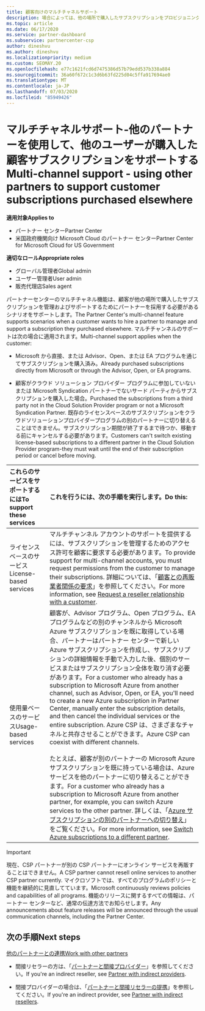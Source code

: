 ```yaml
---
title: 顧客向けのマルチチャネルサポート
description: 場合によっては、他の場所で購入したサブスクリプションをプロビジョニングし、サポートすることをお客様にお勧めします。
ms.topic: article
ms.date: 06/17/2020
ms.service: partner-dashboard
ms.subservice: partnercenter-csp
author: dineshvu
ms.author: dineshvu
ms.localizationpriority: medium
ms.custom: SEOMAY.20
ms.openlocfilehash: e77c1621fcd6d7475386d57b79edd537b338a884
ms.sourcegitcommit: 36a60f672c1c3d6b63fd225d04c5ffa917694ae0
ms.translationtype: MT
ms.contentlocale: ja-JP
ms.lasthandoff: 07/03/2020
ms.locfileid: "85949426"
---
```

# <a name="multi-channel-support---using-other-partners-to-support-customer-subscriptions-purchased-elsewhere"></a><span data-ttu-id="0c21b-103">マルチチャネルサポート-他のパートナーを使用して、他のユーザーが購入した顧客サブスクリプションをサポートする</span><span class="sxs-lookup"><span data-stu-id="0c21b-103">Multi-channel support - using other partners to support customer subscriptions purchased elsewhere</span></span>

<span data-ttu-id="0c21b-104">**適用対象**</span><span class="sxs-lookup"><span data-stu-id="0c21b-104">**Applies to**</span></span>

- <span data-ttu-id="0c21b-105">パートナー センター</span><span class="sxs-lookup"><span data-stu-id="0c21b-105">Partner Center</span></span>
- <span data-ttu-id="0c21b-106">米国政府機関向け Microsoft Cloud のパートナー センター</span><span class="sxs-lookup"><span data-stu-id="0c21b-106">Partner Center for Microsoft Cloud for US Government</span></span>

<span data-ttu-id="0c21b-107">**適切なロール**</span><span class="sxs-lookup"><span data-stu-id="0c21b-107">**Appropriate roles**</span></span>

- <span data-ttu-id="0c21b-108">グローバル管理者</span><span class="sxs-lookup"><span data-stu-id="0c21b-108">Global admin</span></span>
- <span data-ttu-id="0c21b-109">ユーザー管理者</span><span class="sxs-lookup"><span data-stu-id="0c21b-109">User admin</span></span>
- <span data-ttu-id="0c21b-110">販売代理店</span><span class="sxs-lookup"><span data-stu-id="0c21b-110">Sales agent</span></span>

<span data-ttu-id="0c21b-111">パートナーセンターのマルチチャネル機能は、顧客が他の場所で購入したサブスクリプションを管理およびサポートするためにパートナーを採用する必要があるシナリオをサポートします。</span><span class="sxs-lookup"><span data-stu-id="0c21b-111">The Partner Center's multi-channel feature supports scenarios when a customer wants to hire a partner to manage and support a subscription they purchased elsewhere.</span></span> <span data-ttu-id="0c21b-112">マルチチャンネルのサポートは次の場合に適用されます。</span><span class="sxs-lookup"><span data-stu-id="0c21b-112">Multi-channel support applies when the customer:</span></span>

- <span data-ttu-id="0c21b-113">Microsoft から直接、または Advisor、Open、または EA プログラムを通じてサブスクリプションを購入済み。</span><span class="sxs-lookup"><span data-stu-id="0c21b-113">Already purchased subscriptions directly from Microsoft or through the Advisor, Open, or EA programs.</span></span>

- <span data-ttu-id="0c21b-114">顧客がクラウド ソリューション プロバイダー プログラムに参加していないまたは Microsoft Syndication パートナーでないサード パーティからサブスクリプションを購入した場合。</span><span class="sxs-lookup"><span data-stu-id="0c21b-114">Purchased the subscriptions from a third party not in the Cloud Solution Provider program or not a Microsoft Syndication Partner.</span></span> <span data-ttu-id="0c21b-115">既存のライセンスベースのサブスクリプションをクラウドソリューションプロバイダープログラムの別のパートナーに切り替えることはできません。サブスクリプション期間が終了するまで待つか、移動する前にキャンセルする必要があります。</span><span class="sxs-lookup"><span data-stu-id="0c21b-115">Customers can't switch existing license-based subscriptions to a different partner in the Cloud Solution Provider program-they must wait until the end of their subscription period or cancel before moving.</span></span>

|<span data-ttu-id="0c21b-116">これらのサービスをサポートするには</span><span class="sxs-lookup"><span data-stu-id="0c21b-116">To support these services</span></span>  | <span data-ttu-id="0c21b-117">これを行うには、次の手順を実行します。</span><span class="sxs-lookup"><span data-stu-id="0c21b-117">Do this:</span></span> |
|:---------|:---------|
|<span data-ttu-id="0c21b-118">ライセンスベースのサービス</span><span class="sxs-lookup"><span data-stu-id="0c21b-118">License-based services</span></span>    | <span data-ttu-id="0c21b-119">マルチチャンネル アカウントのサポートを提供するには、サブスクリプションを管理するためのアクセス許可を顧客に要求する必要があります。</span><span class="sxs-lookup"><span data-stu-id="0c21b-119">To provide support for multi-channel accounts, you must request permissions from the customer to manage their subscriptions.</span></span> <span data-ttu-id="0c21b-120">詳細については、「[顧客との再販業者関係の要求](request-a-relationship-with-a-customer.md)」を参照してください。</span><span class="sxs-lookup"><span data-stu-id="0c21b-120">For more information, see [Request a reseller relationship with a customer](request-a-relationship-with-a-customer.md).</span></span>   |
|<span data-ttu-id="0c21b-121">使用量ベースのサービス</span><span class="sxs-lookup"><span data-stu-id="0c21b-121">Usage-based services</span></span>     |  <span data-ttu-id="0c21b-122">顧客が、Advisor プログラム、Open プログラム、EA プログラムなどの別のチャンネルから Microsoft Azure サブスクリプションを既に取得している場合、パートナーはパートナー センターで新しい Azure サブスクリプションを作成し、サブスクリプションの詳細情報を手動で入力した後、個別のサービスまたはサブスクリプション全体を取り消す必要があります。</span><span class="sxs-lookup"><span data-stu-id="0c21b-122">For a customer who already has a subscription to Microsoft Azure from another channel, such as Advisor, Open, or EA, you'll need to create a new Azure subscription in Partner Center, manually enter the subscription details, and then cancel the individual services or the entire subscription.</span></span> <span data-ttu-id="0c21b-123">Azure CSP は、さまざまなチャネルと共存させることができます。</span><span class="sxs-lookup"><span data-stu-id="0c21b-123">Azure CSP can coexist with different channels.</span></span><br/><br/> <span data-ttu-id="0c21b-124">たとえば、顧客が別のパートナーの Microsoft Azure サブスクリプションを既に持っている場合は、Azure サービスを他のパートナーに切り替えることができます。</span><span class="sxs-lookup"><span data-stu-id="0c21b-124">For a customer who already has a subscription to Microsoft Azure from another partner, for example, you can switch Azure services to the other partner.</span></span>  <span data-ttu-id="0c21b-125">詳しくは、「[Azure サブスクリプションの別のパートナーへの切り替え](switch-azure-subscriptions-to-a-different-partner.md)」をご覧ください。</span><span class="sxs-lookup"><span data-stu-id="0c21b-125">For more information, see [Switch Azure subscriptions to a different partner](switch-azure-subscriptions-to-a-different-partner.md).</span></span> |

> [!IMPORTANT]  
> <span data-ttu-id="0c21b-126">現在、CSP パートナーが別の CSP パートナーにオンライン サービスを再販することはできません。</span><span class="sxs-lookup"><span data-stu-id="0c21b-126">A CSP partner cannot resell online services to another CSP partner currently.</span></span> <span data-ttu-id="0c21b-127">マイクロソフトでは、すべてのプログラムのポリシーと機能を継続的に見直してています。</span><span class="sxs-lookup"><span data-stu-id="0c21b-127">Microsoft continuously reviews policies and capabilities of all programs.</span></span> <span data-ttu-id="0c21b-128">機能のリリースに関するすべての情報は、パートナー センターなど、通常の伝達方法でお知らせします。</span><span class="sxs-lookup"><span data-stu-id="0c21b-128">Any announcements about feature releases will be announced through the usual communication channels, including the Partner Center.</span></span>

## <a name="next-steps"></a><span data-ttu-id="0c21b-129">次の手順</span><span class="sxs-lookup"><span data-stu-id="0c21b-129">Next steps</span></span>

[<span data-ttu-id="0c21b-130">他のパートナーとの連携</span><span class="sxs-lookup"><span data-stu-id="0c21b-130">Work with other partners</span></span>](work-with-other-partners.md)

- <span data-ttu-id="0c21b-131">間接リセラーの方は、「[パートナーと間接プロバイダー](indirect-reseller-tasks-in-partner-center.md)」を参照してください。</span><span class="sxs-lookup"><span data-stu-id="0c21b-131">If you're an indirect reseller, see [Partner with indirect providers](indirect-reseller-tasks-in-partner-center.md).</span></span>

- <span data-ttu-id="0c21b-132">間接プロバイダーの場合は、「[パートナーと間接リセラーの提携](indirect-provider-tasks-in-partner-center.md)」を参照してください。</span><span class="sxs-lookup"><span data-stu-id="0c21b-132">If you're an indirect provider, see [Partner with indirect resellers](indirect-provider-tasks-in-partner-center.md).</span></span>
